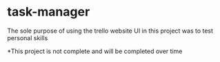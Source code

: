 # task-manager

The sole purpose of using the trello website UI in this project was to test personal skills

*This project is not complete and will be completed over time
